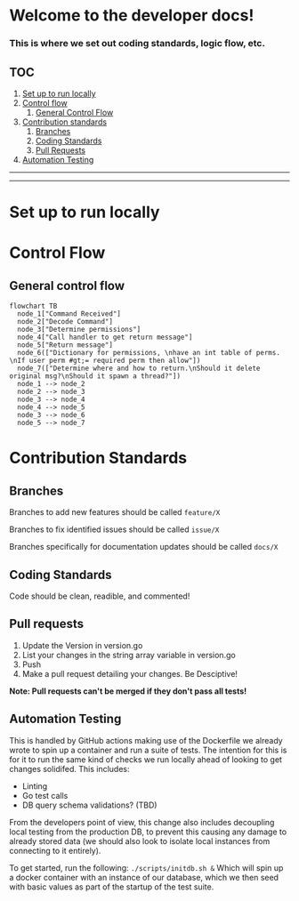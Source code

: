 # Welcome to the developer docs!

### This is where we set out coding standards, logic flow, etc.

## TOC
1. [Set up to run locally](#set-up-to-run-locally)
2. [Control flow](#control-flow)
    1. [General Control Flow](#general-control-flow)
3. [Contribution standards](#coding-standards)
    1. [Branches](#branches)
    1. [Coding Standards](#coding-standards)
    1. [Pull Requests](#pull-requests)
1. [Automation Testing](#automation-testing)

---
---

# Set up to run locally

# Control Flow
## General control flow
```mermaid 
flowchart TB
  node_1["Command Received"]
  node_2["Decode Command"]
  node_3["Determine permissions"]
  node_4["Call handler to get return message"]
  node_5["Return message"]
  node_6(["Dictionary for permissions, \nhave an int table of perms. \nIf user perm #gt;= required perm then allow"])
  node_7(["Determine where and how to return.\nShould it delete original msg?\nShould it spawn a thread?"])
  node_1 --> node_2
  node_2 --> node_3
  node_3 --> node_4
  node_4 --> node_5
  node_3 --> node_6
  node_5 --> node_7
  ```

# Contribution Standards
## Branches
Branches to add new features should be called ```feature/X```

Branches to fix identified issues should be called ```issue/X```

Branches specifically for documentation updates should be called ```docs/X```
## Coding Standards
Code should be clean, readible, and commented!

## Pull requests
  1. Update the Version in version.go
  1. List your changes in the string array variable in version.go
  1. Push
  1. Make a pull request detailing your changes. Be Desciptive!

**Note: Pull requests can't be merged if they don't pass all tests!**

## Automation Testing
This is handled by GitHub actions making use of the Dockerfile we already wrote to spin up a container
and run a suite of tests. The intention for this is for it to run the same kind of checks we run locally ahead
of looking to get changes solidifed. This includes:
- Linting
- Go test calls
- DB query schema validations? (TBD)

From the developers point of view, this change also includes decoupling local testing from the production DB, to prevent 
this causing any damage to already stored data (we should also look to isolate local instances from connecting to it entirely).

To get started, run the following:
`./scripts/initdb.sh &`
Which will spin up a docker container with an instance of our database, which we then seed with basic values as part of the startup
of the test suite.
